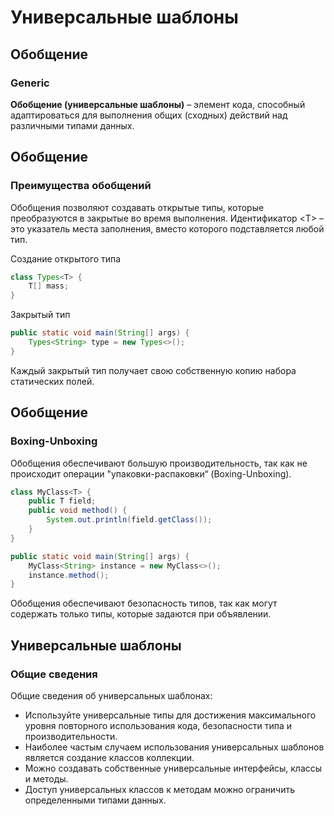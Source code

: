 # Универсальные шаблоны
## Обобщение
### Generic
**Обобщение (универсальные шаблоны)** – элемент кода, способный адаптироваться для выполнения общих (сходных) действий над различными типами данных.
## Обобщение
### Преимущества обобщений
Обобщения позволяют создавать открытые типы, которые преобразуются в закрытые во время выполнения.
Идентификатор \<T\> – это указатель места заполнения, вместо которого подставляется любой тип.

Создание открытого типа
```java
class Types<T> {
    T[] mass;
}
```
Закрытый тип
```java
public static void main(String[] args) {
    Types<String> type = new Types<>();
}
```
Каждый закрытый тип получает свою собственную копию набора статических полей.
## Обобщение
### Boxing-Unboxing
Обобщения обеспечивают большую производительность, так как не происходит операции "упаковки-распаковки“ (Boxing-Unboxing).
```java
class MyClass<T> {
    public T field;
    public void method() {
        System.out.println(field.getClass());
    }
}
```
```java
public static void main(String[] args) {
    MyClass<String> instance = new MyClass<>();
    instance.method();
}
```
Обобщения обеспечивают безопасность типов, так как могут содержать только типы, которые задаются при объявлении.
## Универсальные шаблоны
### Общие сведения
Общие сведения об универсальных шаблонах:
- Используйте универсальные типы для достижения максимального уровня повторного использования кода, безопасности типа и производительности.
- Наиболее частым случаем использования универсальных шаблонов является создание классов коллекции.
- Можно создавать собственные универсальные интерфейсы, классы и методы.
- Доступ универсальных классов к методам можно ограничить определенными типами данных.
